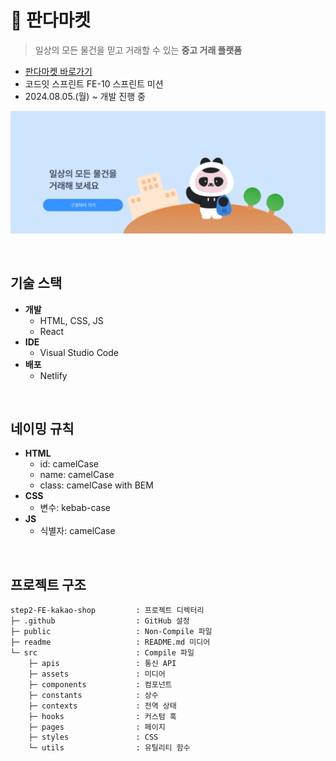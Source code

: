 # 🐼 판다마켓

> 일상의 모든 물건을 믿고 거래할 수 있는 **중고 거래 플랫폼**

- [판다마켓 바로가기](https://pandamarket-jsh.netlify.app/)
- 코드잇 스프린트 FE-10 스프린트 미션
- 2024.08.05.(월) ~ 개발 진행 중

![판다마켓 이미지](/readme/banner_w1440.png)

<br />

## 기술 스택

- **개발**
  - HTML, CSS, JS
  - React
- **IDE**
  - Visual Studio Code
- **배포**
  - Netlify

<br />

## 네이밍 규칙

- **HTML**
  - id: camelCase
  - name: camelCase
  - class: camelCase with BEM
- **CSS**
  - 변수: kebab-case
- **JS**
  - 식별자: camelCase

<br />

## 프로젝트 구조

```
step2-FE-kakao-shop         : 프로젝트 디렉터리
├─ .github                  : GitHub 설정
├─ public                   : Non-Compile 파일
├─ readme                   : README.md 미디어
└─ src                      : Compile 파일
    ├─ apis                 : 통신 API
    ├─ assets               : 미디어
    ├─ components           : 컴포넌트
    ├─ constants            : 상수
    ├─ contexts             : 전역 상태
    ├─ hooks                : 커스텀 훅
    ├─ pages                : 페이지
    ├─ styles               : CSS
    └─ utils                : 유틸리티 함수
```
